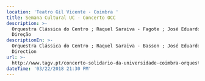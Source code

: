 ```yaml
---
location: 'Teatro Gil Vicente - Coimbra '
title: Semana Cultural UC - Concerto OCC
description: >-
  Orquestra Clássica do Centro ; Raquel Saraiva - Fagote ; José Eduardo Gomes -
  Direção
descriptionEn: >-
  Orquestra Clássica do Centro ; Raquel Saraiva - Basson ; José Eduardo Gomes -
  Direction 
url: >-
  http://www.tagv.pt/concerto-solidario-da-universidade-coimbra-orquestra-classica-do-centro/
dateTime: '03/22/2018 21:30 PM'
---
```



